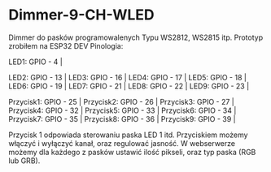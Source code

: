 # Dimmer-9-CH-WLED

Dimmer do pasków programowalenych Typu WS2812, WS2815 itp.
Prototyp zrobiłem na ESP32 DEV
Pinologia:

LED1: GPIO - 4 |

LED2: GPIO - 13 |
LED3: GPIO - 16 |
LED4: GPIO - 17 |
LED5: GPIO - 18 |
LED6: GPIO - 19 |
LED7: GPIO - 21 |
LED8: GPIO - 22 |
LED9: GPIO - 23 |

Przycisk1: GPIO - 25 |
Przycisk2: GPIO - 26 |
Przycisk3: GPIO - 27 |
Przycisk4: GPIO - 32 |
Przycisk5: GPIO - 33 |
Przycisk6: GPIO - 34 |
Przycisk7: GPIO - 35 |
Przycisk8: GPIO - 36 |
Przycisk9: GPIO - 39 |

Przycisk 1 odpowiada sterowaniu paska LED 1 itd. Przyciskiem możemy włączyć i wyłączyć kanał, oraz regulować jasność. 
W webserwerze możemy dla każdego z pasków ustawić ilość pikseli, oraz typ paska (RGB lub GRB).

